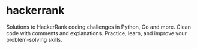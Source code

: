 # hackerrank
Solutions to HackerRank coding challenges in Python, Go and more. Clean code with comments and explanations. Practice, learn, and improve your problem-solving skills.
